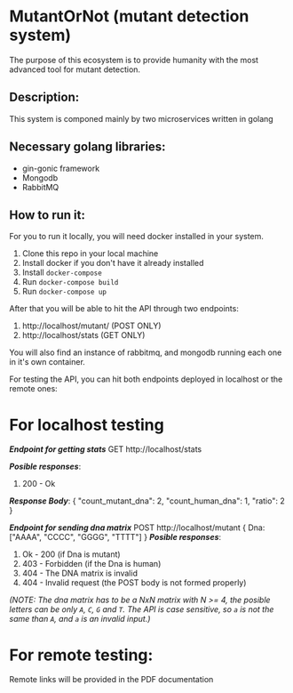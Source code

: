 # MutantOrNot (mutant detection system)

The purpose of this ecosystem is to provide humanity with the most advanced tool for mutant detection.

## Description:
This system is componed mainly by two microservices written in golang

## Necessary golang libraries:
- gin-gonic framework
- Mongodb
- RabbitMQ

## How to run it:
For you to run it locally, you will need docker installed in your system.

1. Clone this repo in your local machine
2. Install docker if you don't have it already installed
3. Install `docker-compose`
4. Run `docker-compose build`
4. Run `docker-compose up`

After that you will be able to hit the API through two endpoints: 
1. http://localhost/mutant/ (POST ONLY)
2. http://localhost/stats (GET ONLY)

You will also find an instance of rabbitmq, and mongodb running each one in it's own container.

For testing the API, you can hit both endpoints deployed in localhost or the remote ones:

For localhost testing
=====================

*__Endpoint for getting stats__*
GET http://localhost/stats

*__Posible responses__*: 
1. 200 - Ok

*__Response Body__*:
{
    "count_mutant_dna": 2,
    "count_human_dna": 1,
    "ratio": 2
}

*__Endpoint for sending dna matrix__*
POST http://localhost/mutant
{
    Dna: ["AAAA", "CCCC", "GGGG", "TTTT"]
}
*__Posible responses__*: 
1. Ok - 200 (if Dna is mutant) 
2. 403 - Forbidden (if the Dna is human)
3. 404 - The DNA matrix is invalid
4. 404 - Invalid request (the POST body is not formed properly)

*(NOTE: The dna matrix has to be a NxN matrix with N >= 4, the posible
letters can be only `A`, `C`, `G` and `T`. The API is case sensitive, so
`a` is not the same than `A`, and `a` is an invalid input.)*

For remote testing:
===================
Remote links will be provided in the PDF documentation
